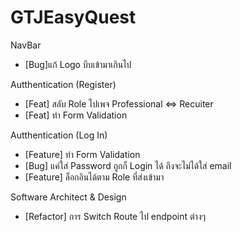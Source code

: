 # GTJEasyQuest

NavBar

- [Bug]แก้ Logo บีบเข้ามาเกินไป

Autthentication (Register)

- [Feat] สลับ Role ไปเพจ Professional <=> Recuiter
- [Feat] ทำ Form Validation

Autthentication (Log In)

- [Feature] ทำ Form Validation
- [Bug] แค่ใส่ Password ถูกก็ Login ได้ ถึงจะไม่ได้ใส่ email
- [Feature] ล็อกอินได้ตาม Role ที่ส่งเข้ามา

Software Architect & Design

- [Refactor] การ Switch Route ไป endpoint ต่างๆ
